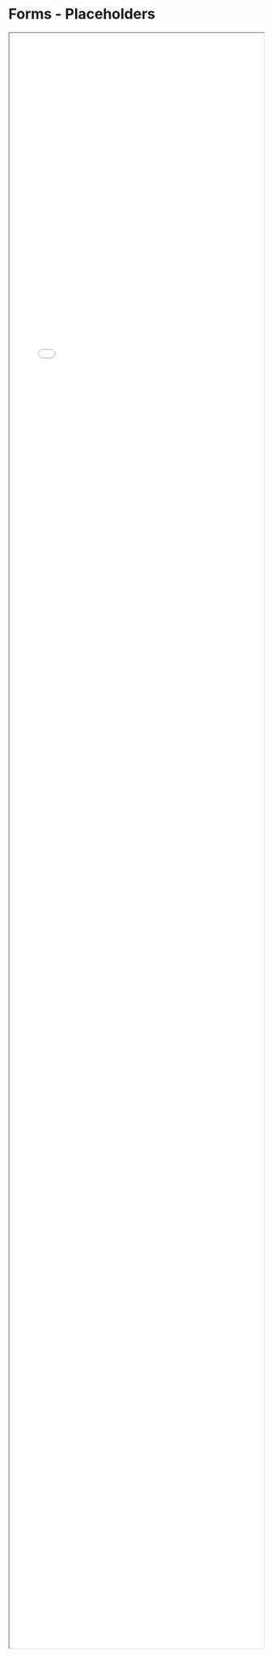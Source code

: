 # Forms - Placeholders

<iframe src="./Part 1 - Theory/3.Simplicity/Forms Placeholders/index.html" style="width: 100%; height: 80vh;"/>  

# Forms - Analysis

* CSS / design frame works all look different, and do things differently.
    * Go look at how your chosen CSS framework does it's forms. Maybe you've been doing it wrong all this time?
* Think about how a Material Design form looks and behaves vs a Bootstrap form.

# Forms - Analysis

<center>
    <img src="./Part 1 - Theory/3.Simplicity/Forms Placeholders/Bootstrap Form.JPG" />
    <img src="./Part 1 - Theory/3.Simplicity/Forms Placeholders/Materialize Form.JPG" />
</center>
